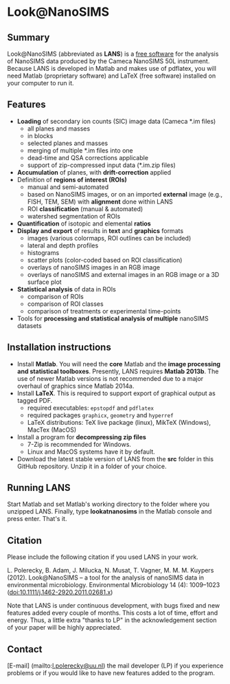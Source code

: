 # Look@NanoSIMS

## Summary

Look@NanoSIMS (abbreviated as **LANS**) is a [free software](http://www.gnu.org/philosophy/free-sw.html) for the analysis of NanoSIMS data produced by the Cameca NanoSIMS 50L instrument. Because LANS is developed in Matlab and makes use of pdflatex, you will need Matlab (proprietary software) and LaTeX (free software) installed on your computer to run it.

## Features

- **Loading** of secondary ion counts (SIC) image data (Cameca *.im files)
  - all planes and masses
  - in blocks
  - selected planes and masses
  - merging of multiple *.im files into one
  - dead-time and QSA corrections applicable
  - support of zip-compressed input data (*.im.zip files)
- **Accumulation** of planes, with **drift-correction** applied
- Definition of **regions of interest (ROIs)**
  - manual and semi-automated
  - based on NanoSIMS images, or on an imported **external** image (e.g., FISH, TEM, SEM) with **alignment** done within LANS
  - ROI **classification** (manual & automated)
  - watershed segmentation of ROIs
- **Quantification** of isotopic and elemental **ratios**
- **Display and export** of results in **text** and **graphics** formats
  - images (various colormaps, ROI outlines can be included)
  - lateral and depth profiles
  - histograms
  - scatter plots (color-coded based on ROI classification)
  - overlays of nanoSIMS images in an RGB image
  - overlays of nanoSIMS and external images in an RGB image or a 3D surface plot
- **Statistical analysis** of data in ROIs 
  - comparison of ROIs
  - comparison of ROI classes
  - comparison of treatments or experimental time-points
- Tools for **processing and statistical analysis of multiple** nanoSIMS datasets

## Installation instructions

- Install **Matlab**. You will need the **core** Matlab and the **image processing and statistical toolboxes**. Presently, LANS requires **Matlab 2013b**. The use of newer Matlab versions is not recommended due to a major overhaul of graphics since Matlab 2014a.
- Install **LaTeX**. This is required to support export of graphical output as tagged PDF. 
  - required executables: `epstopdf` and `pdflatex`
  - required packages `graphicx`, `geometry` and `hyperref`
  - LaTeX distributions: TeX live package (linux), MikTeX (Windows), MacTex (MacOS)
- Install a program for **decompressing zip files**
  - 7-Zip is recommended for Windows.
  - Linux and MacOS systems have it by default.
- Download the latest stable version of LANS from the **src** folder in this GitHub repository. Unzip it in a folder of your choice. 

## Running LANS

Start Matlab and set Matlab's working directory to the folder where you unzipped LANS. Finally, type **lookatnanosims** in the Matlab console and press enter. That's it.

## Citation

Please include the following citation if you used LANS in your work. 

L. Polerecky, B. Adam, J. Milucka, N. Musat, T. Vagner, M. M. M. Kuypers (2012). Look@NanoSIMS – a tool for the analysis of nanoSIMS data in environmental microbiology. Environmental Microbiology 14 (4): 1009–1023 ([doi:10.1111/j.1462-2920.2011.02681.x](http://onlinelibrary.wiley.com/doi/10.1111/j.1462-2920.2011.02681.x/abstract))

Note that LANS is under continuous development, with bugs fixed and new features added every couple of months. This costs a lot of time, effort and energy. Thus, a little extra "thanks to LP" in the acknowledgement section of your paper will be highly appreciated.

## Contact

[E-mail] (mailto:l.polerecky@uu.nl) the mail developer (LP) if you experience problems or if you would like to have new features added to the program.
